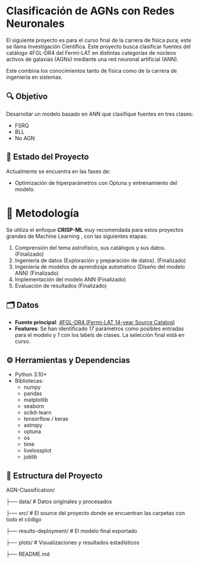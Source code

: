 # Clasificación de AGNs con Redes Neuronales

El siguiente proyecto es para el curso final de la carrera de física pura; este se llama Investigación Científica. Este proyecto busca clasificar fuentes del catálogo 4FGL-DR4 del Fermi-LAT en distintas categorías de núcleos activos de galaxias (AGNs) mediante una red neuronal artificial (ANN).

Este combina los conocimientos tanto de física como de la carrera de ingeniería en sistemas. 

## 🔍 Objetivo

Desarrollar un modelo basado en ANN que clasifique fuentes en tres clases:
- FSRQ
- BLL
- No AGN

## 🧠 Estado del Proyecto

Actualmente se encuentra en las fases de:
- Optimización de hiperparámetros con Optuna y entrenamiento del modelo. 

# 🧪 Metodología

Se utiliza el enfoque **CRISP-ML** muy recomendada para estos proyectos grandes de Machine Learning , con las siguientes etapas:
1. Comprensión del tema astrofísico, sus catálogos y sus datos. (Finalizado)
2. Ingeniería de datos (Exploración y preparación de datos). (Finalizado)
3. Ingeniería de modelos de aprendizaje automático (Diseño del modelo ANN) (Finalizado)
4. Implementación del modelo ANN (Finalizado)
5. Evaluación de resultados (Finalizado)

## 🗂️ Datos

- **Fuente principal**: [4FGL-DR4 (Fermi-LAT 14-year Source Catalog)](https://fermi.gsfc.nasa.gov/ssc/data/access/lat/14yr_catalog/)
- **Features**: Se han identificado *17* parámetros como posibles entradas para el modelo y *1* con los labels de clases. La selección final está en curso.

## ⚙️ Herramientas y Dependencias

- Python 3.10+
- Bibliotecas:
  - numpy
  - pandas
  - matplotlib 
  - seaborn
  - scikit-learn
  - tensorflow / keras
  - astropy
  - optuna
  - os
  - time
  - livelossplot
  - joblib

## 📁 Estructura del Proyecto

AGN-Classification/

├── data/                # Datos originales y procesados

├── src/           # El source del proyecto donde se encuentran las carpetas con todo el código

├── results-deployment/              # El modelo final exportado

├── plots/             # Visualizaciones y resultados estadísticos

├── README.md



